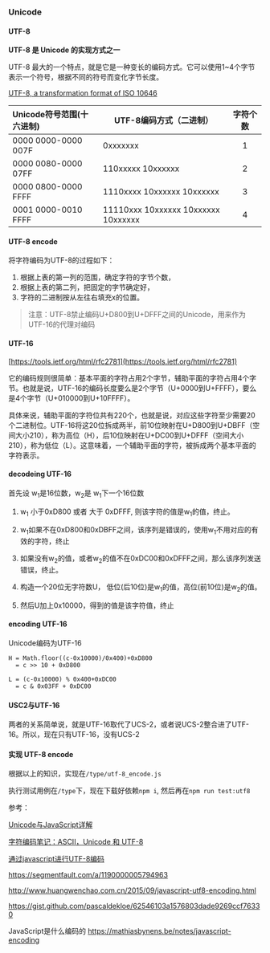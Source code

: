### Unicode

#### UTF-8

**UTF-8 是 Unicode 的实现方式之一**

UTF-8 最大的一个特点，就是它是一种变长的编码方式。它可以使用1~4个字节表示一个符号，根据不同的符号而变化字节长度。

[UTF-8, a transformation format of ISO 10646](https://www.ietf.org/rfc/rfc3629.txt)

| Unicode符号范围(十六进制) | UTF-8编码方式（二进制）             | 字符个数 |
| :------------------------ | ----------------------------------- | :------: |
| 0000 0000-0000 007F       | 0xxxxxxx                            |    1     |
| 0000 0080-0000 07FF       | 110xxxxx 10xxxxxx                   |    2     |
| 0000 0800-0000 FFFF       | 1110xxxx 10xxxxxx 10xxxxxx          |    3     |
| 0001 0000-0010 FFFF       | 11110xxx 10xxxxxx 10xxxxxx 10xxxxxx |    4     |

#### UTF-8 encode

将字符编码为UTF-8的过程如下：

1. 根据上表的第一列的范围，确定字符的字节个数，
2. 根据上表的第二列，把固定的字节确定好，
3. 字符的二进制按从左往右填充x的位置。

> 注意：UTF-8禁止编码U+D800到U+DFFF之间的Unicode，用来作为UTF-16的代理对编码

#### UTF-16

[https://tools.ietf.org/html/rfc2781](https://tools.ietf.org/html/rfc2781)

它的编码规则很简单：基本平面的字符占用2个字节，辅助平面的字符占用4个字节。也就是说，UTF-16的编码长度要么是2个字节（U+0000到U+FFFF），要么是4个字节（U+010000到U+10FFFF）。

具体来说，辅助平面的字符位共有220个，也就是说，对应这些字符至少需要20个二进制位。UTF-16将这20位拆成两半，前10位映射在U+D800到U+DBFF（空间大小210），称为高位（H），后10位映射在U+DC00到U+DFFF（空间大小210），称为低位（L）。这意味着，一个辅助平面的字符，被拆成两个基本平面的字符表示。

#### decodeing UTF-16

首先设 w<sub>1</sub>是16位数，w<sub>2</sub>是 w<sub>1</sub>下一个16位数

1. w<sub>1</sub> 小于0xD800 或者 大于 0xDFFF, 则该字符的值是w<sub>1</sub>的值，终止。

2. w<sub>1</sub>如果不在0xD800和0xDBFF之间，该序列是错误的，使用w<sub>1</sub>不用对应的有效的字符，终止
3. 如果没有w<sub>2</sub>的值，或者w<sub>2</sub>的值不在0xDC00和0xDFFF之间，那么该序列发送错误，终止。
4. 构造一个20位无字符数U， 低位(后10位)是w<sub>1</sub>的值，高位(前10位)是w<sub>2</sub>的值。
5. 然后U加上0x10000，得到的值是该字符值，终止

#### encoding UTF-16

Unicode编码为UTF-16

```
H = Math.floor((c-0x10000)/0x400)+0xD800
  = c >> 10 + 0xD800

L = (c-0x10000) % 0x400+0xDC00
  = c & 0x03FF + 0xDC00
```





#### USC2与UTF-16

两者的关系简单说，就是UTF-16取代了UCS-2，或者说UCS-2整合进了UTF-16。所以，现在只有UTF-16，没有UCS-2

#### 实现 UTF-8 encode

根据以上的知识，实现在`/type/utf-8_encode.js`

执行测试用例在`/type`下，现在下载好依赖`npm i`, 然后再在`npm run test:utf8`


参考：

[Unicode与JavaScript详解](https://www.ruanyifeng.com/blog/2014/12/unicode.html)

[字符编码笔记：ASCII，Unicode 和 UTF-8](http://www.ruanyifeng.com/blog/2007/10/ascii_unicode_and_utf-8.html)

[通过javascript进行UTF-8编码](https://segmentfault.com/a/1190000005794963#item-1)

https://segmentfault.com/a/1190000005794963

http://www.huangwenchao.com.cn/2015/09/javascript-utf8-encoding.html

https://gist.github.com/pascaldekloe/62546103a1576803dade9269ccf76330

JavaScript是什么编码的 https://mathiasbynens.be/notes/javascript-encoding

